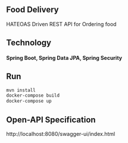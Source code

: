 ## Food Delivery
HATEOAS Driven REST API for Ordering food
## Technology
#### Spring Boot, Spring Data JPA, Spring Security 
## Run

```sh
mvn install
docker-compose build
docker-compose up
```
## Open-API Specification
http://localhost:8080/swagger-ui/index.html
